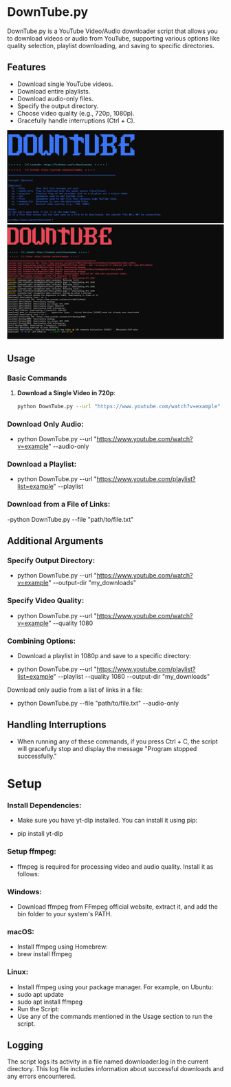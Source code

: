 # DownTube.py

DownTube.py is a YouTube Video/Audio downloader script that allows you to download videos or audio from YouTube, supporting various options like quality selection, playlist downloading, and saving to specific directories.

## Features

- Download single YouTube videos.
- Download entire playlists.
- Download audio-only files.
- Specify the output directory.
- Choose video quality (e.g., 720p, 1080p).
- Gracefully handle interruptions (Ctrl + C).

![IPReveal image](image1.png)
![IPReveal image](image2.png)

## Usage

### Basic Commands

1. **Download a Single Video in 720p**:
   ```bash
   python DownTube.py --url "https://www.youtube.com/watch?v=example"
   ```

### Download Only Audio:
- python DownTube.py --url "https://www.youtube.com/watch?v=example" --audio-only

### Download a Playlist:
- python DownTube.py --url "https://www.youtube.com/playlist?list=example" --playlist

### Download from a File of Links:
-python DownTube.py --file "path/to/file.txt"

## Additional Arguments
### Specify Output Directory:
- python DownTube.py --url "https://www.youtube.com/watch?v=example" --output-dir "my_downloads"

### Specify Video Quality:
- python DownTube.py --url "https://www.youtube.com/watch?v=example" --quality 1080

### Combining Options:
- Download a playlist in 1080p and save to a specific directory:

- python DownTube.py --url "https://www.youtube.com/playlist?list=example" --playlist --quality 1080 --output-dir "my_downloads"

Download only audio from a list of links in a file:

- python DownTube.py --file "path/to/file.txt" --audio-only


##  Handling Interruptions
- When running any of these commands, if you press Ctrl + C, the script will gracefully stop and display the message "Program stopped successfully."

# Setup
### Install Dependencies:
- Make sure you have yt-dlp installed. You can install it using pip:

- pip install yt-dlp
  
### Setup ffmpeg:
- ffmpeg is required for processing video and audio quality. Install it as follows:

### Windows:
- Download ffmpeg from FFmpeg official website, extract it, and add the bin folder to your system's PATH.

### macOS:
- Install ffmpeg using Homebrew:
- brew install ffmpeg
  
### Linux:
- Install ffmpeg using your package manager. For example, on Ubuntu:
- sudo apt update
- sudo apt install ffmpeg
- Run the Script:
- Use any of the commands mentioned in the Usage section to run the script.

## Logging
The script logs its activity in a file named downloader.log in the current directory. This log file includes information about successful downloads and any errors encountered.
   

